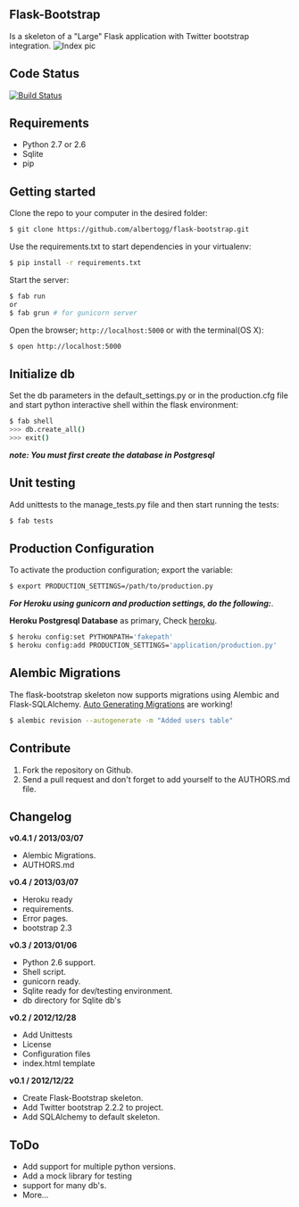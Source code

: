 Flask-Bootstrap
---

Is a skeleton of a "Large" Flask application with Twitter bootstrap integration.
![Index pic](http://i.imgur.com/1NWEt.png "index")

Code Status
---
[![Build Status](https://travis-ci.org/albertogg/flask-bootstrap.png)](https://travis-ci.org/albertogg/flask-bootstrap)


Requirements
---
* Python 2.7 or 2.6
* Sqlite
* pip

Getting started
---

Clone the repo to your computer in the desired folder:

~~~ sh
$ git clone https://github.com/albertogg/flask-bootstrap.git
~~~

Use the requirements.txt to start dependencies in your virtualenv:

~~~ sh
$ pip install -r requirements.txt
~~~

Start the server:

~~~ sh
$ fab run
or
$ fab grun # for gunicorn server
~~~

Open the browser; `http://localhost:5000` or with the terminal(OS X):

~~~ sh
$ open http://localhost:5000
~~~

Initialize db
---

Set the db parameters in the default_settings.py or in the production.cfg file and start python interactive shell within the flask environment:

~~~ sh
$ fab shell
>>> db.create_all()
>>> exit()
~~~

***note: You must first create the database in Postgresql***

Unit testing
---

Add unittests to the manage_tests.py file and then start running the tests:

~~~ sh
$ fab tests
~~~

Production Configuration
---

To activate the production configuration; export the variable:

~~~ sh
$ export PRODUCTION_SETTINGS=/path/to/production.py
~~~

***For Heroku using gunicorn and production settings, do the following:***.

**Heroku Postgresql Database** as primary,
Check [heroku](https://devcenter.heroku.com/articles/heroku-postgresql#establish-primary-db).

~~~ sh
$ heroku config:set PYTHONPATH='fakepath'
$ heroku config:add PRODUCTION_SETTINGS='application/production.py'
~~~

Alembic Migrations
---

The flask-bootstrap skeleton now supports migrations using Alembic and Flask-SQLAlchemy. [Auto Generating Migrations](http://alembic.readthedocs.org/en/latest/tutorial.html#auto-generating-migrations) are working!

~~~ sh
$ alembic revision --autogenerate -m "Added users table"
~~~

Contribute
---
1. Fork the repository on Github.
2. Send a pull request and don't forget to add yourself to the AUTHORS.md file.

Changelog
---
**v0.4.1 / 2013/03/07**
  * Alembic Migrations.
  * AUTHORS.md

**v0.4 / 2013/03/07**
  * Heroku ready
  * requirements.
  * Error pages.
  * bootstrap 2.3

**v0.3 / 2013/01/06**
  * Python 2.6 support.
  * Shell script.
  * gunicorn ready.
  * Sqlite ready for dev/testing environment.
  * db directory for Sqlite db's

**v0.2 / 2012/12/28**
  * Add Unittests
  * License
  * Configuration files
  * index.html template

**v0.1 / 2012/12/22**
  * Create Flask-Bootstrap skeleton.
  * Add Twitter bootstrap 2.2.2 to project.
  * Add SQLAlchemy to default skeleton.

ToDo
---
* Add support for multiple python versions.
* Add a mock library for testing
* support for many db's.
* More...
